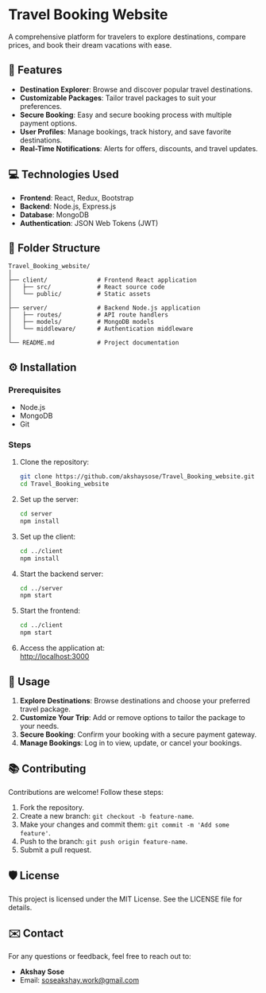 
# Travel Booking Website  

A comprehensive platform for travelers to explore destinations, compare prices, and book their dream vacations with ease.  

## 🚀 Features  
- **Destination Explorer**: Browse and discover popular travel destinations.  
- **Customizable Packages**: Tailor travel packages to suit your preferences.  
- **Secure Booking**: Easy and secure booking process with multiple payment options.  
- **User Profiles**: Manage bookings, track history, and save favorite destinations.  
- **Real-Time Notifications**: Alerts for offers, discounts, and travel updates.  

## 💻 Technologies Used  
- **Frontend**: React, Redux, Bootstrap  
- **Backend**: Node.js, Express.js  
- **Database**: MongoDB  
- **Authentication**: JSON Web Tokens (JWT)  

## 📂 Folder Structure  
```
Travel_Booking_website/
│
├── client/              # Frontend React application  
│   ├── src/             # React source code  
│   └── public/          # Static assets  
│
├── server/              # Backend Node.js application  
│   ├── routes/          # API route handlers  
│   ├── models/          # MongoDB models  
│   └── middleware/      # Authentication middleware  
│
└── README.md            # Project documentation  
```  

## ⚙️ Installation  

### Prerequisites  
- Node.js  
- MongoDB  
- Git  

### Steps  
1. Clone the repository:  
   ```bash  
   git clone https://github.com/akshaysose/Travel_Booking_website.git  
   cd Travel_Booking_website  
   ```  

2. Set up the server:  
   ```bash  
   cd server  
   npm install  
   ```  

3. Set up the client:  
   ```bash  
   cd ../client  
   npm install  
   ```  

4. Start the backend server:  
   ```bash  
   cd ../server  
   npm start  
   ```  

5. Start the frontend:  
   ```bash  
   cd ../client  
   npm start  
   ```  

6. Access the application at:  
   [http://localhost:3000](http://localhost:3000)  

## 📖 Usage  
1. **Explore Destinations**: Browse destinations and choose your preferred travel package.  
2. **Customize Your Trip**: Add or remove options to tailor the package to your needs.  
3. **Secure Booking**: Confirm your booking with a secure payment gateway.  
4. **Manage Bookings**: Log in to view, update, or cancel your bookings.  

## 📚 Contributing  
Contributions are welcome! Follow these steps:  
1. Fork the repository.  
2. Create a new branch: `git checkout -b feature-name`.  
3. Make your changes and commit them: `git commit -m 'Add some feature'`.  
4. Push to the branch: `git push origin feature-name`.  
5. Submit a pull request.  

## 🛡️ License  
This project is licensed under the MIT License. See the LICENSE file for details.  

## ✉️ Contact  
For any questions or feedback, feel free to reach out to:  
- **Akshay Sose**  
- Email: soseakshay.work@gmail.com
